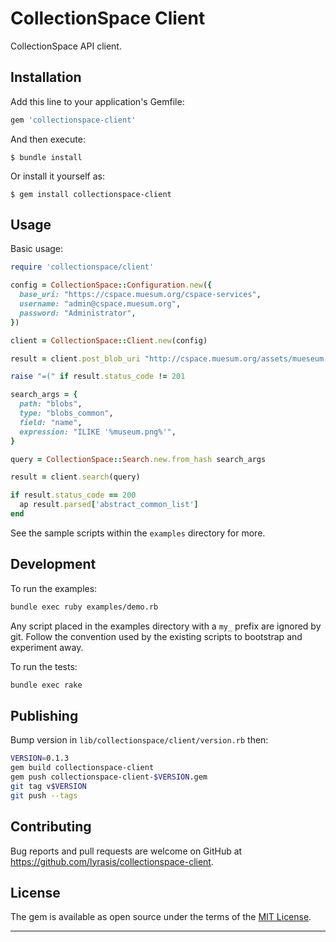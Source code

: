 CollectionSpace Client
===

CollectionSpace API client.

Installation
---

Add this line to your application's Gemfile:

```ruby
gem 'collectionspace-client'
```

And then execute:

    $ bundle install

Or install it yourself as:

    $ gem install collectionspace-client

Usage
---

Basic usage:

```ruby
require 'collectionspace/client'

config = CollectionSpace::Configuration.new({
  base_uri: "https://cspace.muesum.org/cspace-services",
  username: "admin@cspace.muesum.org",
  password: "Administrator",
})

client = CollectionSpace::Client.new(config)

result = client.post_blob_uri "http://cspace.muesum.org/assets/mueseum.png"

raise "=(" if result.status_code != 201

search_args = {
  path: "blobs",
  type: "blobs_common",
  field: "name",
  expression: "ILIKE '%museum.png%'",
}

query = CollectionSpace::Search.new.from_hash search_args

result = client.search(query)

if result.status_code == 200
  ap result.parsed['abstract_common_list']
end
```

See the sample scripts within the `examples` directory for more.

Development
---

To run the examples:

```bash
bundle exec ruby examples/demo.rb
```

Any script placed in the examples directory with a `my_` prefix are ignored by git. Follow the convention used by the existing scripts to bootstrap and experiment away.

To run the tests:

```bash
bundle exec rake
```

Publishing
---

Bump version in `lib/collectionspace/client/version.rb` then:

```bash
VERSION=0.1.3
gem build collectionspace-client
gem push collectionspace-client-$VERSION.gem
git tag v$VERSION
git push --tags
```

Contributing
---

Bug reports and pull requests are welcome on GitHub at https://github.com/lyrasis/collectionspace-client.

License
---

The gem is available as open source under the terms of the [MIT License](http://opensource.org/licenses/MIT).

---
